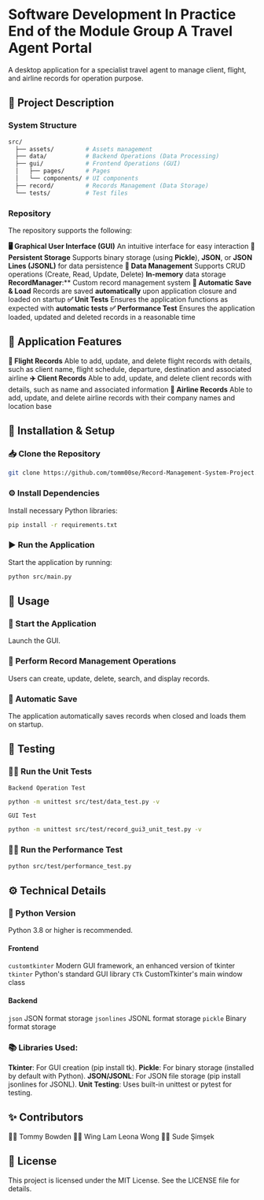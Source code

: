 # Software Development In Practice End of the Module Group A Travel Agent Portal

A desktop application for a specialist travel agent to manage client, flight, and airline records for operation purpose.

## 📌 Project Description

### System Structure
```bash
src/
  ├── assets/         # Assets management
  ├── data/           # Backend Operations (Data Processing)
  ├── gui/            # Frontend Operations (GUI)
  │   ├── pages/      # Pages
  │   └── components/ # UI components
  ├── record/         # Records Management (Data Storage)
  └── tests/          # Test files
```
### Repository
The repository supports the following:

**🖥️ Graphical User Interface (GUI)**
An intuitive interface for easy interaction
**💾 Persistent Storage**
Supports binary storage (using **Pickle**), **JSON**, or **JSON Lines (JSONL)** for data persistence
**📂 Data Management**
Supports CRUD operations (Create, Read, Update, Delete)
**In-memory** data storage
**RecordManager**:** Custom record management system
**🔄 Automatic Save & Load**
Records are saved **automatically** upon application closure and loaded on startup
**✅ Unit Tests**
Ensures the application functions as expected with **automatic tests**
**✅ Performance Test**
Ensures the application loaded, updated and deleted records in a reasonable time

## 🚀 Application Features

**🛫 Flight Records**
Able to add, update, and delete flight records with details, such as client name, flight schedule, departure, destination and associated airline
**✈️ Client Records**
Able to add, update, and delete client records with details, such as name and associated information
**🏢 Airline Records**
Able to add, update, and delete airline records with their company names and location base

## 🔧 Installation & Setup  

### 📥 Clone the Repository
```bash
git clone https://github.com/tomm00se/Record-Management-System-Project.git
```
### ⚙️ Install Dependencies
Install necessary Python libraries:

```bash
pip install -r requirements.txt
```

### ▶️ Run the Application
Start the application by running:

```bash
python src/main.py
```

## 📌 Usage

### 🚀 Start the Application
Launch the GUI.

### 📂 Perform Record Management Operations
Users can create, update, delete, search, and display records.

### 💾 Automatic Save
The application automatically saves records when closed and loads them on startup.

## 🧪 Testing

### 🏃‍♂️ Run the Unit Tests

`Backend Operation Test`
```bash
python -m unittest src/test/data_test.py -v
```
`GUI Test`
```bash
python -m unittest src/test/record_gui3_unit_test.py -v
```

### 🏃‍♂️ Run the Performance Test

```bash
python src/test/performance_test.py
```

## ⚙️ Technical Details

### 🐍 Python Version
Python 3.8 or higher is recommended.

#### Frontend
`customtkinter` Modern GUI framework, an enhanced version of tkinter
`tkinter` Python's standard GUI library
`CTk` CustomTkinter's main window class

#### Backend
`json` JSON format storage
`jsonlines` JSONL format storage
`pickle` Binary format storage

### 📚 Libraries Used:
**Tkinter**: For GUI creation (pip install tk).
**Pickle**: For binary storage (installed by default with Python).
**JSON/JSONL**: For JSON file storage (pip install jsonlines for JSONL).
**Unit Testing**: Uses built-in unittest or pytest for testing.

## ✨ Contributors
👨‍💻 Tommy Bowden
👩‍💻 Wing Lam Leona Wong
👩‍💻 Sude Şimşek

## 📜 License
This project is licensed under the MIT License. See the LICENSE file for details.
